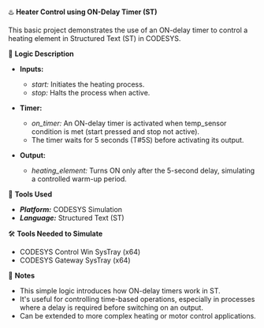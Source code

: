 ♨️ **Heater Control using ON-Delay Timer (ST)**

This basic project demonstrates the use of an ON-delay timer to control a heating element in Structured Text (ST) in CODESYS.

🧩 **Logic Description**

- **Inputs:**
  - _start:_ Initiates the heating process.
  - _stop:_ Halts the process when active.

- **Timer:**
  - _on_timer:_ An ON-delay timer is activated when temp_sensor condition is met (start pressed and stop not active).
  - The timer waits for 5 seconds (T#5S) before activating its output.

- **Output:**
  - _heating_element:_ Turns ON only after the 5-second delay, simulating a controlled warm-up period.
 
🔧 **Tools Used**

- _**Platform:**_ CODESYS Simulation
- _**Language:**_ Structured Text (ST)

🛠️ **Tools Needed to Simulate**

- CODESYS Control Win SysTray (x64)
- CODESYS Gateway SysTray (x64)

📌 **Notes**

- This simple logic introduces how ON-delay timers work in ST.
- It's useful for controlling time-based operations, especially in processes where a delay is required before switching on an output.
- Can be extended to more complex heating or motor control applications.

